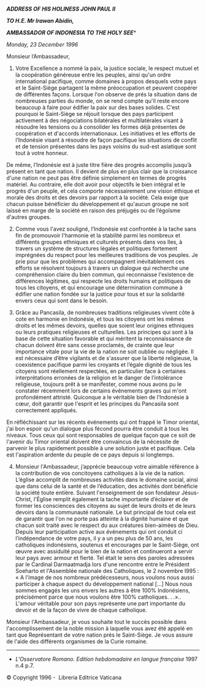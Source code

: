 ***ADDRESS OF HIS HOLINESS JOHN PAUL II***

***TO H.E. Mr Irawan Abidin,***

***AMBASSADOR OF INDONESIA TO THE HOLY SEE****

*Monday, 23 December 1996*

Monsieur l’Ambassadeur,

1. Votre Excellence a nommé la paix, la justice sociale, le respect mutuel et la coopération généreuse entre les peuples, ainsi qu'un ordre international pacifique, comme domaines à propos desquels votre pays et le Saint-Siège partagent la même préoccupation et peuvent coopérer de différentes façons. Lorsque l'on observe de prés la situation dans de nombreuses parties du monde, on se rend compte qu'il reste encore beaucoup à faire pour édifier la paix sur des bases solides. C'est pourquoi le Saint-Siège se réjouit lorsque des pays participent activement à des négociations bilatérales et multilatérales visant à résoudre les tensions ou à consolider les formes déjà présentes de coopération et d'accords internationaux. Les initiatives et les efforts de l’Indonésie visant à résoudre de façon pacifique les situations de conflit et de tension présentes dans les pays voisins du sud-est asiatique sont tout à votre honneur.

De même, l’Indonésie est à juste titre fière des progrès accomplis jusqu’à présent en tant que nation. Il devient de plus en plus clair que la croissance d'une nation ne peut pas être définie simplement en termes de progrès matériel. Au contraire, elle doit avoir pour objectifs le bien intégral et le progrès d'un peuple, et cela comporte nécessairement une vision éthique et morale des droits et des devoirs par rapport à la société. Cela exige que chacun puisse bénéficier du développement et qu'aucun groupe ne soit laissé en marge de la société en raison des préjugés ou de l’égoïsme d'autres groupes.

2. Comme vous l'avez souligné, l’Indonésie est confrontée à la tache sans fin de promouvoir l'harmonie et la stabilité parmi les nombreux et différents groupes ethniques et culturels présents dans vos Iles, à travers un système de structures légales et politiques fortement imprégnées du respect pour les meilleures traditions de vos peuples. Je prie pour que les problèmes qui accompagnent inévitablement ces efforts se résolvent toujours à travers un dialogue qui recherche une compréhension claire du bien commun, qui reconnaisse l'existence de différences légitimes, qui respecte les droits humains et politiques de tous les citoyens, et qui encourage une détermination commune à édifier une nation fondée sur la justice pour tous et sur la solidarité envers ceux qui sont dans le besoin.

3. Grâce au Pancasila, de nombreuses traditions religieuses vivent côte à cote en harmonie en Indonésie, et tous les citoyens ont les mêmes droits et les mêmes devoirs, quelles que soient leur origines ethniques ou leurs pratiques religieuses et culturelles. Les principes qui sont à la base de cette situation favorable et qui méritent la reconnaissance de chacun doivent être sans cesse proclamés, de crainte que leur importance vitale pour la vie de la nation ne soit oubliée ou négligée. Il est nécessaire d’être vigilants et de s'assurer que la liberté religieuse, la coexistence pacifique parmi les croyants et l’égale dignité de tous les citoyens sont réellement respectées, en particulier face à certaines interprétations erronées de la religion et le danger de l’intolérance religieuse, toujours prêt à se manifester, comme nous avons pu le constater récemment lors de certains événements graves qui m'ont profondément attristé. Quiconque a le véritable bien de l’Indonésie à cœur, doit garantir que l'esprit et les principes du Pancasila sont correctement appliqués.

En réfléchissant sur les récents événements qui ont frappé le Timor oriental, j'ai bon espoir qu'un dialogue plus fécond pourra être conduit à tous les niveaux. Tous ceux qui sont responsables de quelque façon que ce soit de l'avenir du Timor oriental doivent être convaincus de la nécessite de parvenir le plus rapidement possible à une solution juste et pacifique. Cela est l'aspiration ardente du peuple de ce pays depuis si longtemps.

4. Monsieur l'Ambassadeur, j’apprécie beaucoup votre aimable référence à la contribution de vos concitoyens catholiques à la vie de la nation. L’église accomplit de nombreuses activités dans le domaine social, ainsi que dans celui de la santé et de l’éducation, des activités dont bénéficie la société toute entière. Suivant l'enseignement de son fondateur Jésus-Christ, l'Église remplit également la tache importante d’éclairer et de former les consciences des citoyens au sujet de leurs droits et de leurs devoirs dans la communauté nationale. Le but principal de tout cela est de garantir que l'on ne porte pas atteinte à la dignité humaine et que chacun soit traité avec le respect du aux créatures bien-aimées de Dieu. Depuis leur participation active aux événements qui ont conduit ci l’indépendance de votre pays, il y a un peu plus de 50 ans, les catholiques indonésiens, soutenus et encourages par le Saint-Siège, ont œuvre avec assiduité pour le bien de la nation et continueront a servir leur pays avec armour et fierté. Tel était le sens des paroles adressées par le Cardinal Darmaatmadja lors d'une rencontre entre le Président Soeharto et l'Assemblée nationale des Catholiques, le 2 novembre I995 : « A l'image de nos nombreux prédécesseurs, nous voulons nous aussi participer à chaque aspect du développement national [...] Nous nous sommes engagés les uns envers les autres à être 100% Indonésiens, précisément parce que nous voulons être 100% catholiques. . .».. L'amour véritable pour son pays représente une part importante du devoir et de la façon de vivre de chaque catholique.

Monsieur l'Ambassadeur, je vous souhaite tout le succès possible dans l'accomplissement de la noble mission à laquelle vous avez été appelé en tant que Représentant de votre nation prés le Saint-Siège. Je vous assure de l'aide des différents organismes de la Curie romaine.

* * *

* *L'Osservatore Romano. Edition hebdomadaire en langue française* 1997 n.4 p.7.

© Copyright 1996 -  Libreria Editrice Vaticana